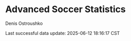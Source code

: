 # Advanced Soccer Statistics
Denis Ostroushko

<!-- gfm -->

Last successful data update: 2025-06-12 18:16:17 CST
